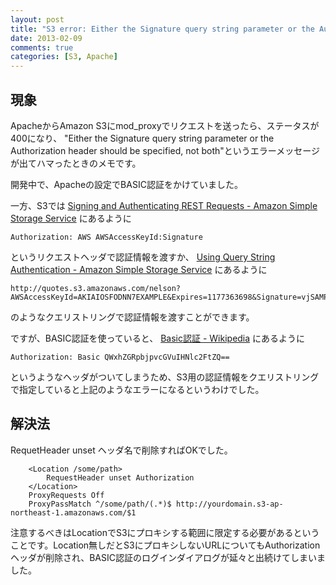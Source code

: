 ```yaml
---
layout: post
title: "S3 error: Either the Signature query string parameter or the Authorization header should be specified"
date: 2013-02-09
comments: true
categories: [S3, Apache]
---
```

## 現象
ApacheからAmazon S3にmod_proxyでリクエストを送ったら、ステータスが400になり、
"Either the Signature query string parameter or the Authorization header should be specified, not both"というエラーメッセージが出てハマったときのメモです。

開発中で、Apacheの設定でBASIC認証をかけていました。

一方、S3では
[Signing and Authenticating REST Requests - Amazon Simple Storage Service](http://docs.aws.amazon.com/AmazonS3/latest/dev/RESTAuthentication.html#ConstructingTheAuthenticationHeader)
にあるように

```
Authorization: AWS AWSAccessKeyId:Signature
```

というリクエストヘッダで認証情報を渡すか、
[Using Query String Authentication - Amazon Simple Storage Service](http://docs.aws.amazon.com/AmazonS3/latest/dev/S3_QSAuth.html)
にあるように

```
http://quotes.s3.amazonaws.com/nelson?AWSAccessKeyId=AKIAIOSFODNN7EXAMPLE&Expires=1177363698&Signature=vjSAMPLENmGa%2ByT272YEAiv4%3D
```

のようなクエリストリングで認証情報を渡すことができます。

ですが、BASIC認証を使っていると、
[Basic認証 - Wikipedia](http://ja.wikipedia.org/wiki/Basic%E8%AA%8D%E8%A8%BC)
にあるように

```
Authorization: Basic QWxhZGRpbjpvcGVuIHNlc2FtZQ==
```

というようなヘッダがついてしまうため、S3用の認証情報をクエリストリングで指定していると上記のようなエラーになるというわけでした。


## 解決法
RequetHeader unset ヘッダ名で削除すればOKでした。

```
    <Location /some/path>
        RequestHeader unset Authorization
    </Location>
    ProxyRequests Off
    ProxyPassMatch ^/some/path/(.*)$ http://yourdomain.s3-ap-northeast-1.amazonaws.com/$1
```

注意するべきはLocationでS3にプロキシする範囲に限定する必要があるということです。Location無しだとS3にプロキシしないURLについてもAuthorizationヘッダが削除され、BASIC認証のログインダイアログが延々と出続けてしまいました。

